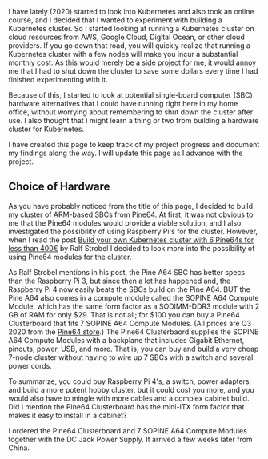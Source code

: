 I have lately (2020) started to look into Kubernetes and also took an online course, and I decided that I wanted to experiment with building a Kubernetes cluster. So I started looking at running a Kubernetes cluster on cloud resources from AWS, Google Cloud, Digital Ocean, or other cloud providers. If you go down that road, you will quickly realize that running a Kubernetes cluster with a few nodes will make you incur a substantial monthly cost. As this would merely be a side project for me, it would annoy me that I had to shut down the cluster to save some dollars every time I had finished experimenting with it.

Because of this, I started to look at potential single-board computer (SBC) hardware alternatives that I could have running right here in my home office, without worrying about remembering to shut down the cluster after use. I also thought that I might learn a thing or two from building a hardware cluster for Kubernetes.

I have created this page to keep track of my project progress and document my findings along the way. I will update this page as I advance with the project.


## Choice of Hardware

As you have probably noticed from the title of this page, I decided to build my cluster of ARM-based SBCs from [Pine64](https://pine64.com). At first, it was not obvious to me that the Pine64 modules would provide a viable solution, and I also investigated the possibility of using Raspberry Pi's for the cluster. However, when I read the post [Build your own Kubernetes cluster with 6 Pine64s for less than 400€](https://itnext.io/create-a-kubernetes-cluster-with-pine64-428fc62d72e7) by Ralf Strobel I decided to look more into the possibility of using Pine64 modules for the cluster.

As Ralf Strobel mentions in his post, the Pine A64 SBC has better specs than the Raspberry Pi 3, but since then a lot has happened and, the Raspberry Pi 4 now easily beats the SBCs build on the Pine A64. BUT the Pine A64 also comes in a compute module called the SOPINE A64 Compute Module, which has the same form factor as a SODIMM-DDR3 module with 2 GB of RAM for only $29. That is not all; for $100 you can buy a Pine64 Clusterboard that fits 7 SOPINE A64 Compute Modules. (All prices are Q3 2020 from the [Pine64 store](https://pine64.com).) The Pine64 Clusterbaord supplies the SOPINE A64 Compute Modules with a backplane that includes Gigabit Ethernet, pinouts, power, USB, and more. That is, you can buy and build a very cheap 7-node cluster without having to wire up 7 SBCs with a switch and several power cords.

To summarize, you could buy Raspberry Pi 4's, a switch, power adapters, and build a more potent hobby cluster, but it could cost you more, and you would also have to mingle with more cables and a complex cabinet build. Did I mention the Pine64 Clusterboard has the mini-ITX form factor that makes it easy to install in a cabinet?

I ordered the Pine64 Clusterboard and 7 SOPINE A64 Compute Modules together with the DC Jack Power Supply. It arrived a few weeks later from China.
